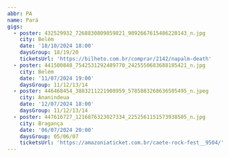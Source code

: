 ```yaml
---
abbr: PA
name: Pará
gigs:
  - poster: 432529932_7268830809859821_9092667615486220143_n.jpg
    city: Belém
    date: '18/10/2024 18:00'
    daysGroup: 18/19/20
    ticketsUrl: 'https://bilheto.com.br/comprar/2142/napalm-death'
  - poster: 441500848_7542531292489770_2425550683688185421_n.jpg
    city: Belém
    date: '11/07/2024 19:00'
    daysGroup: 11/12/13/14
  - poster: 446468454_3883211221908959_5785883268636505495_n.jpeg
    city: Ananindeua
    date: '12/07/2024 18:00'
    daysGroup: 11/12/13/14
  - poster: 447616727_1216876323027334_2252561151573938505_n.jpg
    city: Bragança
    date: '06/07/2024 20:00'
    daysGroup: 05/06/07
    ticketsUrl: 'https://amazoniaticket.com.br/caete-rock-fest__9504/'
---
```


